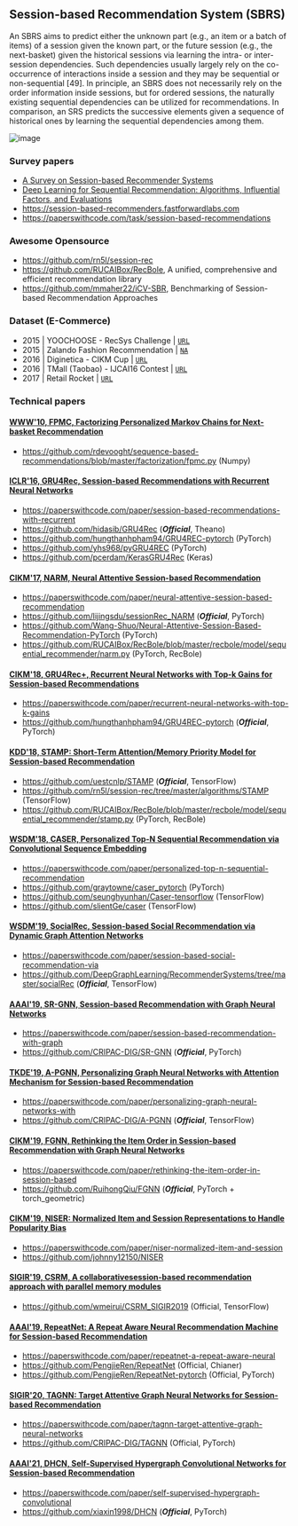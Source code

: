 ## Session-based Recommendation System (SBRS)
An SBRS aims to predict either the unknown part (e.g., an item or a batch of items) of a session given the known part, 
or the future session (e.g., the next-basket) given the historical sessions via learning the intra- or inter-session dependencies. 
Such dependencies usually largely rely on the co-occurrence of interactions inside a session and they may be sequential or non-sequential [49]. 
In principle, an SBRS does not necessarily rely on the order information inside sessions, 
but for ordered sessions, the naturally existing sequential dependencies can be utilized for recommendations. 
In comparison, an SRS predicts the successive elements given a sequence of historical ones by learning the sequential dependencies among them. 

![image](https://user-images.githubusercontent.com/4285481/139530028-7c538ff6-a9e7-4937-9561-f41f0b341958.png)




### Survey papers
- [A Survey on Session-based Recommender Systems](https://arxiv.org/abs/1902.04864)
- [Deep Learning for Sequential Recommendation: Algorithms, Influential Factors, and Evaluations](https://arxiv.org/abs/1905.01997)
- https://session-based-recommenders.fastforwardlabs.com
- https://paperswithcode.com/task/session-based-recommendations

### Awesome Opensource
- https://github.com/rn5l/session-rec
- https://github.com/RUCAIBox/RecBole, A unified, comprehensive and efficient recommendation library
- https://github.com/mmaher22/iCV-SBR, Benchmarking of Session-based Recommendation Approaches

### Dataset (E-Commerce)
  - 2015 | YOOCHOOSE - RecSys Challenge | [`URL`](http://2015.recsyschallenge.com/)
  - 2015 | Zalando Fashion Recommendation | [`NA`](https://zalando.com/)
  - 2016 | Diginetica - CIKM Cup | [`URL`](https://cikm2016.cs.iupui.edu/cikm-cup/)
  - 2016 | TMall (Taobao) - IJCAI16 Contest | [`URL`](https://tianchi.aliyun.com/dataset/dataDetail?dataId=53)
  - 2017 | Retail Rocket | [`URL`](https://www.kaggle.com/retailrocket/ecommerce-dataset)


### Technical papers
#### [WWW'10, FPMC, Factorizing Personalized Markov Chains for Next-basket Recommendation](https://dl.acm.org/doi/10.1145/1772690.1772773)
- https://github.com/rdevooght/sequence-based-recommendations/blob/master/factorization/fpmc.py (Numpy)

#### [ICLR'16, GRU4Rec, Session-based Recommendations with Recurrent Neural Networks](https://arxiv.org/abs/1511.06939)
- https://paperswithcode.com/paper/session-based-recommendations-with-recurrent
- https://github.com/hidasib/GRU4Rec (**_Official_**, Theano)
- https://github.com/hungthanhpham94/GRU4REC-pytorch (PyTorch)
- https://github.com/yhs968/pyGRU4REC (PyTorch)
- https://github.com/pcerdam/KerasGRU4Rec (Keras)

#### [CIKM'17, NARM, Neural Attentive Session-based Recommendation](https://arxiv.org/abs/1711.04725)
- https://paperswithcode.com/paper/neural-attentive-session-based-recommendation
- https://github.com/lijingsdu/sessionRec_NARM (**_Official_**, PyTorch)
- https://github.com/Wang-Shuo/Neural-Attentive-Session-Based-Recommendation-PyTorch (PyTorch)
- https://github.com/RUCAIBox/RecBole/blob/master/recbole/model/sequential_recommender/narm.py (PyTorch, RecBole)

#### [CIKM'18, GRU4Rec+, Recurrent Neural Networks with Top-k Gains for Session-based Recommendations](https://arxiv.org/abs/1706.03847)
- https://paperswithcode.com/paper/recurrent-neural-networks-with-top-k-gains
- https://github.com/hungthanhpham94/GRU4REC-pytorch (**_Official_**, PyTorch)

#### [KDD'18, STAMP: Short-Term Attention/Memory Priority Model for Session-based Recommendation](https://dl.acm.org/doi/10.1145/3219819.3219950)
- https://github.com/uestcnlp/STAMP (**_Official_**, TensorFlow)
- https://github.com/rn5l/session-rec/tree/master/algorithms/STAMP (TensorFlow) 
- https://github.com/RUCAIBox/RecBole/blob/master/recbole/model/sequential_recommender/stamp.py (PyTorch, RecBole)

#### [WSDM'18, CASER, Personalized Top-N Sequential Recommendation via Convolutional Sequence Embedding](https://arxiv.org/abs/1809.07426)
- https://paperswithcode.com/paper/personalized-top-n-sequential-recommendation
- https://github.com/graytowne/caser_pytorch (PyTorch)
- https://github.com/seunghyunhan/Caser-tensorflow (TensorFlow)
- https://github.com/slientGe/caser (TensorFlow)

#### [WSDM'19, SocialRec, Session-based Social Recommendation via Dynamic Graph Attention Networks](https://arxiv.org/abs/1902.09362)
- https://paperswithcode.com/paper/session-based-social-recommendation-via
- https://github.com/DeepGraphLearning/RecommenderSystems/tree/master/socialRec (**_Official_**, TensorFlow)

#### [AAAI'19, SR-GNN, Session-based Recommendation with Graph Neural Networks](https://arxiv.org/abs/1811.00855)
- https://paperswithcode.com/paper/session-based-recommendation-with-graph
- https://github.com/CRIPAC-DIG/SR-GNN (**_Official_**, PyTorch)

#### [TKDE'19, A-PGNN, Personalizing Graph Neural Networks with Attention Mechanism for Session-based Recommendation](https://arxiv.org/abs/1910.08887)
- https://paperswithcode.com/paper/personalizing-graph-neural-networks-with
- https://github.com/CRIPAC-DIG/A-PGNN (**_Official_**, TensorFlow)

#### [CIKM'19, FGNN, Rethinking the Item Order in Session-based Recommendation with Graph Neural Networks](https://dl.acm.org/doi/abs/10.1145/3357384.3358010)
- https://paperswithcode.com/paper/rethinking-the-item-order-in-session-based
- https://github.com/RuihongQiu/FGNN (**_Official_**, PyTorch + torch_geometric)

#### [CIKM'19, NISER: Normalized Item and Session Representations to Handle Popularity Bias](https://arxiv.org/abs/1909.04276)
- https://paperswithcode.com/paper/niser-normalized-item-and-session
- https://github.com/johnny12150/NISER

#### [SIGIR'19, CSRM, A collaborativesession-based recommendation approach with parallel memory modules](https://dl.acm.org/doi/10.1145/3331184.3331210)
- https://github.com/wmeirui/CSRM_SIGIR2019 (Official, TensorFlow)

#### [AAAI'19, RepeatNet: A Repeat Aware Neural Recommendation Machine for Session-based Recommendation](https://arxiv.org/abs/1812.02646)
- https://paperswithcode.com/paper/repeatnet-a-repeat-aware-neural
- https://github.com/PengjieRen/RepeatNet (Official, Chianer)
- https://github.com/PengjieRen/RepeatNet-pytorch (Official, PyTorch)

#### [SIGIR'20, TAGNN: Target Attentive Graph Neural Networks for Session-based Recommendation](https://dl.acm.org/doi/10.1145/3397271.3401319)
- https://paperswithcode.com/paper/tagnn-target-attentive-graph-neural-networks
- https://github.com/CRIPAC-DIG/TAGNN (Official, PyTorch)

#### [AAAI'21, DHCN, Self-Supervised Hypergraph Convolutional Networks for Session-based Recommendation](https://ojs.aaai.org/index.php/AAAI/article/view/16578)
- https://paperswithcode.com/paper/self-supervised-hypergraph-convolutional
- https://github.com/xiaxin1998/DHCN (**_Official_**, PyTorch)